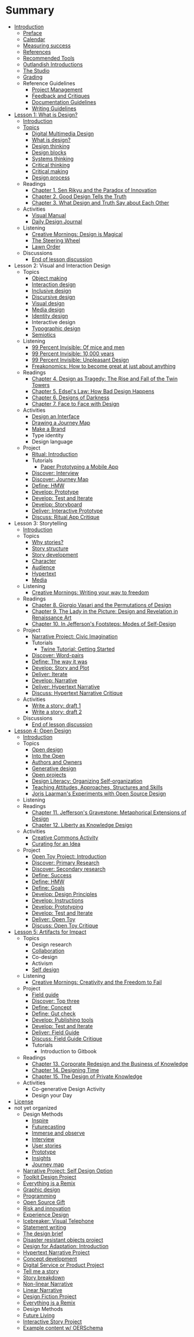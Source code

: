 # Summary

* [Introduction](README.md)
    * [Preface](introduction/preface.md)
    * [Calendar](calendar.md)
    * [Measuring success](introduction/measuring_success.md)
    * [References](introduction/references.md)
    * [Recommended Tools](introduction/recommended_tools.md)
    * [Outlandish Introductions](icebreakers/outlandish_introductions.md)
    * [The Studio](the_studio.md)
    * [Grading](grading.md)
    * Reference Guidelines
        * [Project Management](toolkit/project_management.md)
        * [Feedback and Critiques](feedback_and_critiques.md)
        * [Documentation Guidelines](toolkit/documentation_guidelines.md)
        * [Writing Guidelines](writing_guidelines.md)
* [Lesson 1: What is Design?](lessons/introduction.md)
    * [Introduction](lessons/what-is-design/introduction.md)
    * [Topics](lessons/topics.md)
        * [Digital Multimedia Design](topics/digital_multimedia_design.md)
        * [What is design?](topics/what_is_design.md)
        * [Design thinking](topics/design_thinking.md)
        * [Design blocks](topics/design_blocks.md)
        * [Systems thinking](topics/systems_thinking.md)
        * [Critical thinking](topics/critical_thinking.md)
        * [Critical making](topics/critical-making.md)
        * [Design process](topics/design-process.md)
    * Readings
        * [Chapter 1. Sen Rikyu and the Paradox of Innovation](practice/chapter_1_sen_rikyu_and_the_paradox_of_innovation.md)
        * [Chapter 2. Good Design Tells the Truth](practice/good_design_tells_the_truth.md)
        * [Chapter 3. What Design and Truth Say about Each Other](practice/what_design_and_truth_say_about_each_other.md)
    * Activities
        * [Visual Manual](practice/visual_manual.md)
        * [Daily Design Journal](practice/daily_design_journal.md)
    * Listening
        * [Creative Mornings: Design is Magical](listening/creative_mornings_design_is_magical.md)
        * [The Steering Wheel](listening/the_steering_wheel.md)
        * [Lawn Order](listening/lawn_order.md)
    * Discussions
        * [End of lesson discussion](lessons/what-is-design/end_of_lesson_discussion.md)
* Lesson 2: Visual and Interaction Design
    * Topics
        * [Object making](object-making.md)
        * [Interaction design](topics/interaction_design.md)
        * [Inclusive design](inclusive-design.md)
        * [Discursive design](topics/discursive_design.md)
        * [Visual design](topics/visual_design.md)
        * [Media design](media-design.md)
        * [Identity design](identity-design.md)
        * Interactive design
        * [Typographic design](topics/typographic_design.md)
        * [Semiotics](topics/semiotics.md)
    * Listening
        * [99 Percent Invisible: Of mice and men](listening/99_percent_invisible_of_mice_and_men.md)
        * [99 Percent Invisible: 10,000 years](listening/99_percent_invisible_10,000_years.md)
        * [99 Percent Invisible: Unpleasant Design](listening/99_percent_invisible_unpleasant_design.md)
        * [Freakonomics: How to become great at just about anything](freakonomics-how-to-become-great-at-just-about-anything.md)
    * Readings
        * [Chapter 4. Design as Tragedy: The Rise and Fall of the Twin Towers](chapter-4-design-as-tragedy-the-rise-and-fall-of-the-twin-towers.md)
        * [Chapter 5. Edsel's Law: How Bad Design Happens](practice/edsels_law_how_bad_design_happens.md)
        * [Chapter 6. Designs of Darkness](practice/bad_design.md)
        * [Chapter 7. Face to Face with Design](practice/face_to_face_with_design.md)
    * Activities
        * [Design an Interface](practice/design_an_interface.md)
        * [Drawing a Journey Map](practice/drawing_a_journey_map.md)
        * [Make a Brand](practice/make_a_brand.md)
        * Type identity
        * Design language
    * Project
        * [Ritual: Introduction](projects/ritual.md)
        * Tutorials
            * [Paper Prototyping a Mobile App](topics/paper_prototyping_a_mobile_app.md)
        * [Discover: Interview](projects/ritual/ritual_interview.md)
        * [Discover: Journey Map](project/ritual/discover_journey_map.md)
        * [Define: HMW](projects/ritual/define_hmw.md)
        * [Develop: Prototype](projects/ritual/develop_prototype.md)
        * [Develop: Test and Iterate](projects/ritual/develop_test_and_iterate.md)
        * [Develop: Storyboard](projects/ritual/develop_storyboard.md)
        * [Deliver: Interactive Prototype](projects/ritual/deliver_interactive_prototype.md)
        * [Discuss: Ritual App Critique](projects/ritual/discuss_ritual_app_critique.md)
* Lesson 3: Storytelling
    * [Introduction](lessons/narrative/introduction.md)
    * Topics
        * [Why stories?](topics/narrative.md)
        * [Story structure](topics/narrative_structure.md)
        * [Story development](topics/organizing_story_development.md)
        * [Character](topics/character.md)
        * [Audience](topics/audience.md)
        * [Hypertext](topics/hypertext.md)
        * [Media](topics/narrative-media.md)
    * Listening
        * [Creative Mornings: Writing your way to freedom](listening/creative_mornings_writing_your_way_to_freedom.md)
    * Readings
        * [Chapter 8. Giorgio Vasari and the Permutations of Design](practice/giorgio_vasari_and_the_permutations_of_design.md)
        * [Chapter 9. The Lady in the Picture: Design and Revelation in Renaissance Art](practice/the_lady_in_the_picture_design_and_revelation_in_r.md)
        * [Chapter 10. In Jefferson's Footsteps: Modes of Self-Design](practice/in_jeffersons_footsteps_modes_of_self-design.md)
    * Project
        * [Narrative Project: Civic Imagination](projects/narrative/narrative_project_social_design_option.md)
        * Tutorials
            * [Twine Tutorial: Getting Started](topics/twine-tutorial-getting-started.md)
        * [Discover: Word-pairs](projects/narrative/discover_focus_words.md)
        * [Define: The way it was](projects/narrative/define_the_way_it_was.md)
        * [Develop: Story and Plot](projects/narrative/develop_story_and_plot.md)
        * [Deliver: Iterate](projects/narrative/deliver_iterate.md)
        * [Develop: Narrative](projects/narrative/develop_narrative.md)
        * [Deliver: Hypertext Narrative](projects/narrative/deliver_hypertext_story.md)
        * [Discuss: Hypertext Narrative Critique](projects/narrative/discuss_hypertext_story_critique.md)
    * Activities
        * [Write a story: draft 1](practice/object_story.md)
        * [Write a story: draft 2](practice/object_story_draft_2.md)
    * Discussions
        * [End of lesson discussion](lessons/narrative/end_of_lesson_discussion.md)
* [Lesson 4: Open Design](lessons/remix.md)
    * [Introduction](lessons/open_design/introduction.md)
    * Topics
        * [Open design](topics/open_design.md)
        * [Into the Open](lessons/into-the-open.md)
        * [Authors and Owners](topics/authors-and-owners.md)
        * [Generative design](lessons/generative-design.md)
        * [Open projects](topics/open_projects.md)
        * [Design Literacy: Organizing Self-organization](topics/design-literacy.md)
        * [Teaching Attitudes, Approaches, Structures and Skills](topics/teaching-attitudes-approaches-structures-and-skills.md)
        * [Joris Laarman's Experiments with Open Source Design](topics/joris-laarmans-experiments-with-open-source-design.md)
    * Listening
    * Readings
        * [Chapter 11. Jefferson's Gravestone: Metaphorical Extensions of Design](practice/jeffersons_gravestone_metaphorical_extensions_of_d.md)
        * [Chapter 12. Liberty as Knowledge Design](practice/liberty_as_knowledge_design.md)
    * Activities
        * [Creative Commons Activity](practice/creative_commons_activity.md)
        * [Curating for an Idea](practice/curating_for_an_idea.md)
    * Project
        * [Open Toy Project: Introduction](projects/open_design/open_source_toy.md)
        * [Discover: Primary Research](projects/open_design/discover_primary_research.md)
        * [Discover: Secondary research](projects/open_design/discover_secondary_research.md)
        * [Define: Success](projects/open_design/define_success.md)
        * [Define: HMW](projects/open_design/define_how_might_we.md)
        * [Define: Goals](projects/open_design/define_goals.md)
        * [Develop: Design Principles](projects/open_design/develop_design_principles.md)
        * [Develop: Instructions](projects/open_design/develop_instructions.md)
        * [Develop: Prototyping](projects/open_design/develop_prototyping.md)
        * [Develop: Test and Iterate](projects/open_design/develop_user_testing.md)
        * [Deliver: Open Toy](projects/open_design/deliver_open_toy.md)
        * [Discuss: Open Toy Critique](projects/open_design/discuss_open_toy_critique.md)
* [Lesson 5: Artifacts for Impact](lessons/co-generative_design.md)
    * Topics
        * Design research
        * [Collaboration](topics/collaboration.md)
        * Co-design
        * Activism
        * [Self design](topics/self-design.md)
    * Listening
      * [Creative Mornings: Creativity and the Freedom to Fail](listening/creative_mornings_creativity_and_the_freedom_to_fa.md)
    * Project
        * [Field guide](projects/field_guide.md)
        * [Discover: Top three](projects/field_guide/discover_top_three.md)
        * [Define: Concept](projects/impact/define_concept.md)
        * [Define: Gut check](projects/impact/define_gut_check.md)
        * [Develop: Publishing tools](projects/impact/develop_publishing_tools.md)
        * [Develop: Test and Iterate](projects/impact/develop_test_and_iterate.md)
        * [Deliver: Field Guide](projects/impact/deliver_field_guide.md)
        * [Discuss: Field Guide Critique](projects/impact/discuss_field_guide_critique.md)
        * Tutorials
            * Introduction to Gitbook
    * Readings
        * [Chapter 13. Corporate Redesign and the Business of Knowledge](practice/corporate_redesign_and_the_business_of_knowledge.md)
        * [Chapter 14. Designing Time](practice/designing_time.md)
        * [Chapter 15. The Design of Private Knowledge](practice/the_design_of_private_knowledge.md)
    * Activities
        * Co-generative Design Activity
        * Design your Day
* [License](LICENSE.md)
* not yet organized
    * Design Methods
        * [Inspire](toolkit/inspire.md)
        * [Futurecasting](toolkit/futurecasting.md)
        * [Immerse and observe](toolkit/immerse_and_observe.md)
        * [Interview](toolkit/interview.md)
        * [User stories](toolkit/user_stories.md)
        * [Prototype](toolkit/prototype.md)
        * [Insights](toolkit/insights.md)
        * [Journey map](toolkit/journey_map.md)
    * [Narrative Project: Self Design Option](projects/narrative_project_self_design_option.md)
    * [Toolkit Design Project](projects/toolkit_design_project.md)
    * [Everything is a Remix](topics/everything_is_a_remix.md)
    * [Graphic design](topics/graphic_design.md)
    * [Programming](topics/programming.md)
    * [Open Source Gift](practice/open_source_gift.md)
    * [Risk and innovation](topics/risk_and_innovation.md)
    * [Experience Design](topics/experience_design.md)
    * [Icebreaker: Visual Telephone](icebreakers/icebreaker_visual_telephone.md)
    * [Statement writing](topics/statement_writing.md)
    * [The design brief](topics/the_design_brief.md)
    * [Disaster resistant objects project](projects/disaster_resistant_objects_project.md)
    * [Design for Adaptation: Introduction](projects/open_design/design_for_adaptation_introduction.md)
    * [Hypertext Narrative Project](projects/hypertext_narrative_project.md)
    * [Concept development](topics/concept_development.md)
    * [Digital Service or Product Project](projects/digital_service_or_product.md)
    * [Tell me a story](practice/tell_me_a_story.md)
    * [Story breakdown](practice/story_breakdown.md)
    * [Non-linear Narrative](practice/non-linear_narrative.md)
    * [Linear Narrative](practice/linear_narrative.md)
    * [Design Fiction Project](projects/design_fiction_project.md)
    * [Everything is a Remix](topics/everything_is_a_remix.md)
    * Design Methods
    * [Future Living](practice/future_living.md)
    * [Interactive Story Project](projects/interactive_story_project.md)
    * [Example content w\/ OERSchema](example-content-w-oerschema.md)

